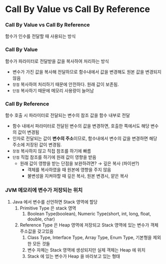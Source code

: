 # Call By Value vs Call By Reference

### Call By Value vs Call By Reference

함수가 인수를 전달할 때 사용되는 방식

### Call By Value

함수가 파라미터로 전달받을 값을 복사하여 처리하는 방식

- 변수가 가진 값을 복사해 전달하므로 함수내에서 값을 변경해도 원본 값을 변경되지 않음
- `장점` 복사하여 처리하기 때문에 안전하다. 원래 값이 보존됨.
- `단점` 복사하기 때문에 메모리 사용량이 늘어남

### Call By Reference

함수 호출 시 파라미터로 전달되는 변수의 참조 값을 함수 내부로 전달

- 함수 내에서 파라미터로 전달된 변수의 값을 변경하면, 호출한 쪽에서도 해당 변수의 값이 변경됨
- 인자로 전달되는 값이 **변수의 주소**이므로, 함수내에서 변수의 값을 변경하면 해당 주소에 저장된 값이 변경됨.
- `장점` 복사하지 않고 직접 참조를 하기에 빠름
- `단점` 직접 참조를 하기에 원래 값이 영향을 받음
    - 원래 값이 영향을 받는 단점을 보완하려면? → 깊은 복사 (파이썬?)
        - 객체를 복사하였을 때 원본에 영향을 주지 않음
        - 불변성을 지켜야할 때 깊은 복사, 원본 변경시, 얕은 복사

### JVM 메모리에 변수가 저장되는 위치

1. Java 에서 변수를 선언하면 Stack 영역에 할당
    1. Primitive Type 은 stack 영역
        1. Boolean Type(boolean), Numeric Type(short, int, long, float, double, char)
    2. Reference Type 은 Heap 영역에 저장되고 Stack 영역에 있는 변수가 객체 주소값을 갖고있음
        1. Class Type, Interface Type, Array Type, Enum Type, 기본형을 제외한 모든 것들
        2. 변수 자체는 Stack 영역에 생성되지만 실제 객체는 Heap 에 위치
        3. Stack 에 있는 변수가 Heap 을 바라보고 있는 형태